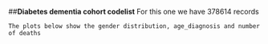 ##**Diabetes dementia cohort codelist**
     For this one we have 378614 records	 

    The plots below show the gender distribution, age_diagnosis and number of deaths 
